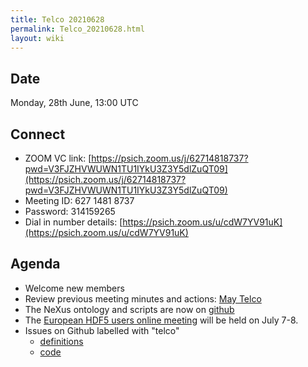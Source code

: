 ```yaml
---
title: Telco 20210628
permalink: Telco_20210628.html
layout: wiki
---
```


Date
----

Monday, 28th June, 13:00 UTC

<!-- end of autogeneration -->

Connect
-------
* ZOOM VC link: [https://psich.zoom.us/j/62714818737?pwd=V3FJZHVWUWN1TU1IYkU3Z3Y5dlZuQT09](https://psich.zoom.us/j/62714818737?pwd=V3FJZHVWUWN1TU1IYkU3Z3Y5dlZuQT09)
* Meeting ID:   627 1481 8737
* Password:     314159265
* Dial in number details: [https://psich.zoom.us/u/cdW7YV91uK](https://psich.zoom.us/u/cdW7YV91uK)


Agenda
------
   * Welcome new members
   * Review previous meeting minutes and actions: [May Telco](Telco_20210505.md)
   * The NeXus ontology and scripts are now on [github](https://github.com/nexusformat/NeXusOntology)
   * The [European HDF5 users online meeting](https://www.hdfgroup.org/hug/europeanhug21/) will be held on July 7-8.
   * Issues on Github labelled with "telco"
     * [definitions](https://github.com/nexusformat/definitions/issues?q=is%3Aopen+is%3Aissue+label%3Atelco)
     * [code](https://github.com/nexusformat/code/issues?q=is%3Aopen+is%3Aissue+label%3Atelco)
